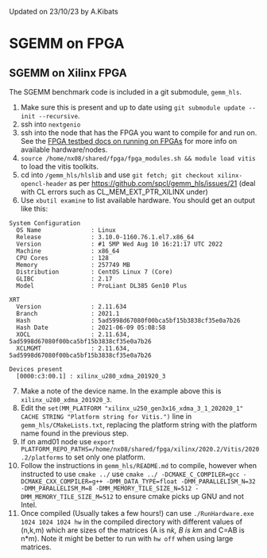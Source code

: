 Updated on 23/10/23 by A.Kibats
# SGEMM on FPGA
## SGEMM on Xilinx FPGA
The SGEMM benchmark code is included in a git submodule, `gemm_hls`.

1. Make sure this is present and up to date using `git submodule update --init --recursive`.
2. ssh into `nextgenio`
3. ssh into the node that has the FPGA you want to compile for and run on. See the [FPGA testbed docs on running on FPGAs](https://fpga.epcc.ed.ac.uk/docs/running_fpga.html) for more info on available hardware/nodes.
4. `source /home/nx08/shared/fpga/fpga_modules.sh && module load vitis` to load the vitis toolkits.
5. cd into `/gemm_hls/hlslib` and use `git fetch; git checkout xilinx-opencl-header` as per https://github.com/spcl/gemm_hls/issues/21 (deal with CL errors such as CL_MEM_EXT_PTR_XILINX under)
6. Use `xbutil examine` to list available hardware. You should get an output like this:
```
System Configuration
  OS Name              : Linux
  Release              : 3.10.0-1160.76.1.el7.x86_64
  Version              : #1 SMP Wed Aug 10 16:21:17 UTC 2022
  Machine              : x86_64
  CPU Cores            : 128
  Memory               : 257749 MB
  Distribution         : CentOS Linux 7 (Core)
  GLIBC                : 2.17
  Model                : ProLiant DL385 Gen10 Plus

XRT
  Version              : 2.11.634
  Branch               : 2021.1
  Hash                 : 5ad5998d67080f00bca5bf15b3838cf35e0a7b26
  Hash Date            : 2021-06-09 05:08:58
  XOCL                 : 2.11.634, 5ad5998d67080f00bca5bf15b3838cf35e0a7b26
  XCLMGMT              : 2.11.634, 5ad5998d67080f00bca5bf15b3838cf35e0a7b26

Devices present
  [0000:c3:00.1] : xilinx_u280_xdma_201920_3
  ```
7. Make a note of the device name. In the example above this is `xilinx_u280_xdma_201920_3`.
8. Edit the `set(MM_PLATFORM "xilinx_u250_gen3x16_xdma_3_1_202020_1" CACHE STRING "Platform string for Vitis.")` line in `gemm_hls/CMakeLists.txt`, replacing the platform string with the platform name found in the previous step.
9. If on amd01 node use `export PLATFORM_REPO_PATHS=/home/nx08/shared/fpga/xilinx/2020.2/Vitis/2020.2/platforms` to set only one platform.
10. Follow the instructions in `gemm_hls/README.md` to compile, however when instructed to use `cmake ../` use `cmake ../ -DCMAKE_C_COMPILER=gcc -DCMAKE_CXX_COMPILER=g++ -DMM_DATA_TYPE=float -DMM_PARALLELISM_N=32 -DMM_PARALLELISM_M=8 -DMM_MEMORY_TILE_SIZE_N=512 -DMM_MEMORY_TILE_SIZE_M=512` to ensure cmake picks up GNU and not Intel.
11. Once compiled (Usually takes a few hours!) can use `./RunHardware.exe 1024 1024 1024 hw` in the compiled directory with different values of (n,k,m) which are sizes of the matrices (A is n*k, B is k*m and C=AB is n*m). Note it might be better to run with `hw off` when using large matrices.
